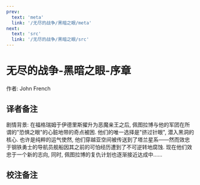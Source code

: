 ```yaml
---
prev:
  text: 'meta'
  link: '/无尽的战争/黑暗之眼/meta'
next:
  text: 'src'
  link: '/无尽的战争/黑暗之眼/src'
---
```


# 无尽的战争-黑暗之眼-序章

作者: John French

## 译者备注

剧情背景: 在福格瑞姆于伊德里斯擢升为恶魔亲王之后, 佩图拉博与他的军团在所谓的"恐惧之眼"的心脏地带的奇点被困. 他们的唯一选择是"挤过针眼", 潜入黑洞的核心. 也许是纯粹的运气使然, 他们穿越亚空间被传送到了塔兰星系——然而效忠于钢铁勇士的导航员舰船因其之前的可怕经历遭到了不可逆转地腐蚀. 现在他们效忠于一个新的志向, 同时, 佩图拉博的复仇计划也逐渐接近达成中……

## 校注备注
